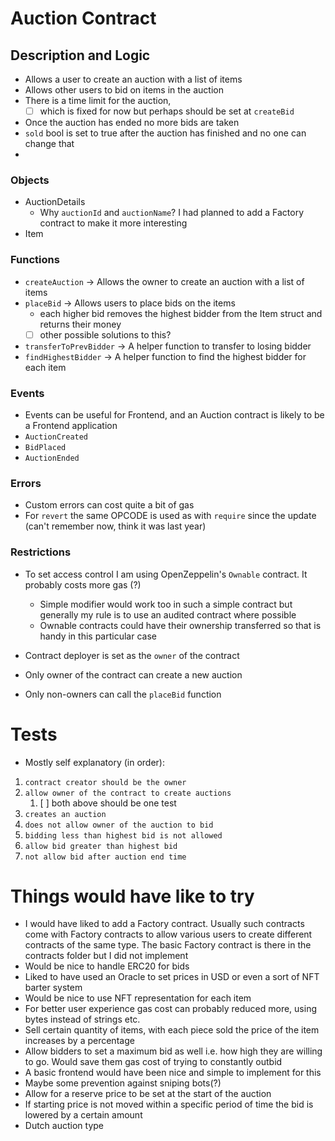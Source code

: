 # Auction Contract

## Description and Logic

- Allows a user to create an auction with a list of items
- Allows other users to bid on items in the auction
- There is a time limit for the auction, 
  - [ ] which is fixed for now but perhaps should be set at `createBid`
- Once the auction has ended no more bids are taken
- `sold` bool is set to true after the auction has finished and no one can change that
- 

### Objects
- AuctionDetails
  - Why `auctionId` and `auctionName`? I had planned to add a Factory contract to make it more interesting
- Item

### Functions
- `createAuction` -> Allows the owner to create an auction with a list of items
- `placeBid` -> Allows users to place bids on the items
  - each higher bid removes the highest bidder from the Item struct and returns their money
  - [ ] other possible solutions to this?
- `transferToPrevBidder` -> A helper function to transfer to losing bidder
- `findHighestBidder` -> A helper function to find the highest bidder for each item
### Events
- Events can be useful for Frontend, and an Auction contract is likely to be a Frontend application 
- `AuctionCreated`
- `BidPlaced`
- `AuctionEnded`

### Errors
- Custom errors can cost quite a bit of gas 
- For `revert` the same OPCODE is used as with `require` since the update (can't remember now, think it was last year)

### Restrictions
- To set access control I am using OpenZeppelin's `Ownable` contract. It probably costs more gas (?)
  - Simple modifier would work too in such a simple contract but generally my rule is to use an audited contract where possible
  - Ownable contracts could have their ownership transferred so that is handy in this particular case

- Contract deployer is set as the `owner` of the contract
- Only owner of the contract can create a new auction 
- Only non-owners can call the `placeBid` function


# Tests
- Mostly self explanatory (in order):
1. `contract creator should be the owner`
2. `allow owner of the contract to create auctions`
   1. [ ] both above should be one test
3. `creates an auction`
4. `does not allow owner of the auction to bid`
5. `bidding less than highest bid is not allowed`
6. `allow bid greater than highest bid`
7. `not allow bid after auction end time`

# Things would have like to try
- I would have liked to add a Factory contract. Usually such contracts come with Factory contracts to allow various users to create different contracts of the same type. The basic Factory contract is there in the contracts folder but I did not implement
- Would be nice to handle ERC20 for bids
- Liked to have used an Oracle to set prices in USD or even a sort of NFT barter system
- Would be nice to use NFT representation for each item 
- For better user experience gas cost can probably reduced more, using bytes instead of strings etc.
- Sell certain quantity of items, with each piece sold the price of the item increases by a percentage
- Allow bidders to set a maximum bid as well i.e. how high they are willing to go. Would save them gas cost of trying to constantly outbid
- A basic frontend would have been nice and simple to implement for this
- Maybe some prevention against sniping bots(?)
- Allow for a reserve price to be set at the start of the auction
- If starting price is not moved within a specific period of time the bid is lowered by a certain amount
- Dutch auction type